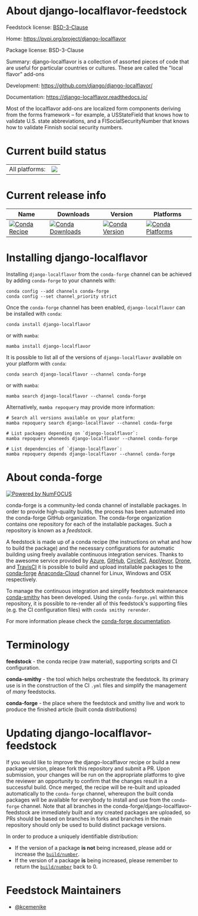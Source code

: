 About django-localflavor-feedstock
==================================

Feedstock license: [BSD-3-Clause](https://github.com/conda-forge/django-localflavor-feedstock/blob/main/LICENSE.txt)

Home: https://pypi.org/project/django-localflavor

Package license: BSD-3-Clause

Summary: django-localflavor is a collection of assorted pieces of code that are useful for particular countries or cultures. These are called the "local flavor" add-ons

Development: https://github.com/django/django-localflavor/

Documentation: https://django-localflavor.readthedocs.io/

Most of the localflavor add-ons are localized form components deriving from the forms framework – for example, a USStateField that knows how to validate U.S. state abbreviations, and a FISocialSecurityNumber that knows how to validate Finnish social security numbers.


Current build status
====================


<table><tr><td>All platforms:</td>
    <td>
      <a href="https://dev.azure.com/conda-forge/feedstock-builds/_build/latest?definitionId=10357&branchName=main">
        <img src="https://dev.azure.com/conda-forge/feedstock-builds/_apis/build/status/django-localflavor-feedstock?branchName=main">
      </a>
    </td>
  </tr>
</table>

Current release info
====================

| Name | Downloads | Version | Platforms |
| --- | --- | --- | --- |
| [![Conda Recipe](https://img.shields.io/badge/recipe-django--localflavor-green.svg)](https://anaconda.org/conda-forge/django-localflavor) | [![Conda Downloads](https://img.shields.io/conda/dn/conda-forge/django-localflavor.svg)](https://anaconda.org/conda-forge/django-localflavor) | [![Conda Version](https://img.shields.io/conda/vn/conda-forge/django-localflavor.svg)](https://anaconda.org/conda-forge/django-localflavor) | [![Conda Platforms](https://img.shields.io/conda/pn/conda-forge/django-localflavor.svg)](https://anaconda.org/conda-forge/django-localflavor) |

Installing django-localflavor
=============================

Installing `django-localflavor` from the `conda-forge` channel can be achieved by adding `conda-forge` to your channels with:

```
conda config --add channels conda-forge
conda config --set channel_priority strict
```

Once the `conda-forge` channel has been enabled, `django-localflavor` can be installed with `conda`:

```
conda install django-localflavor
```

or with `mamba`:

```
mamba install django-localflavor
```

It is possible to list all of the versions of `django-localflavor` available on your platform with `conda`:

```
conda search django-localflavor --channel conda-forge
```

or with `mamba`:

```
mamba search django-localflavor --channel conda-forge
```

Alternatively, `mamba repoquery` may provide more information:

```
# Search all versions available on your platform:
mamba repoquery search django-localflavor --channel conda-forge

# List packages depending on `django-localflavor`:
mamba repoquery whoneeds django-localflavor --channel conda-forge

# List dependencies of `django-localflavor`:
mamba repoquery depends django-localflavor --channel conda-forge
```


About conda-forge
=================

[![Powered by
NumFOCUS](https://img.shields.io/badge/powered%20by-NumFOCUS-orange.svg?style=flat&colorA=E1523D&colorB=007D8A)](https://numfocus.org)

conda-forge is a community-led conda channel of installable packages.
In order to provide high-quality builds, the process has been automated into the
conda-forge GitHub organization. The conda-forge organization contains one repository
for each of the installable packages. Such a repository is known as a *feedstock*.

A feedstock is made up of a conda recipe (the instructions on what and how to build
the package) and the necessary configurations for automatic building using freely
available continuous integration services. Thanks to the awesome service provided by
[Azure](https://azure.microsoft.com/en-us/services/devops/), [GitHub](https://github.com/),
[CircleCI](https://circleci.com/), [AppVeyor](https://www.appveyor.com/),
[Drone](https://cloud.drone.io/welcome), and [TravisCI](https://travis-ci.com/)
it is possible to build and upload installable packages to the
[conda-forge](https://anaconda.org/conda-forge) [Anaconda-Cloud](https://anaconda.org/)
channel for Linux, Windows and OSX respectively.

To manage the continuous integration and simplify feedstock maintenance
[conda-smithy](https://github.com/conda-forge/conda-smithy) has been developed.
Using the ``conda-forge.yml`` within this repository, it is possible to re-render all of
this feedstock's supporting files (e.g. the CI configuration files) with ``conda smithy rerender``.

For more information please check the [conda-forge documentation](https://conda-forge.org/docs/).

Terminology
===========

**feedstock** - the conda recipe (raw material), supporting scripts and CI configuration.

**conda-smithy** - the tool which helps orchestrate the feedstock.
                   Its primary use is in the construction of the CI ``.yml`` files
                   and simplify the management of *many* feedstocks.

**conda-forge** - the place where the feedstock and smithy live and work to
                  produce the finished article (built conda distributions)


Updating django-localflavor-feedstock
=====================================

If you would like to improve the django-localflavor recipe or build a new
package version, please fork this repository and submit a PR. Upon submission,
your changes will be run on the appropriate platforms to give the reviewer an
opportunity to confirm that the changes result in a successful build. Once
merged, the recipe will be re-built and uploaded automatically to the
`conda-forge` channel, whereupon the built conda packages will be available for
everybody to install and use from the `conda-forge` channel.
Note that all branches in the conda-forge/django-localflavor-feedstock are
immediately built and any created packages are uploaded, so PRs should be based
on branches in forks and branches in the main repository should only be used to
build distinct package versions.

In order to produce a uniquely identifiable distribution:
 * If the version of a package **is not** being increased, please add or increase
   the [``build/number``](https://docs.conda.io/projects/conda-build/en/latest/resources/define-metadata.html#build-number-and-string).
 * If the version of a package **is** being increased, please remember to return
   the [``build/number``](https://docs.conda.io/projects/conda-build/en/latest/resources/define-metadata.html#build-number-and-string)
   back to 0.

Feedstock Maintainers
=====================

* [@kcemenike](https://github.com/kcemenike/)

